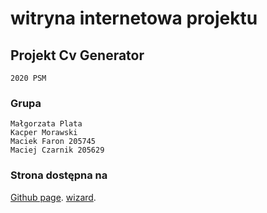 #  witryna internetowa projektu

## Projekt Cv Generator
```
2020 PSM
```

### Grupa
```
Małgorzata Plata
Kacper Morawski
Maciek Faron 205745
Maciej Czarnik 205629
```


### Strona dostępna na
[Github page](https://kacpermo.github.io/PSM-Project/).
[wizard](https://wizard.uek.krakow.pl/~s206684/).
